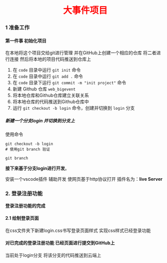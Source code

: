 <h1 align="center" style="color:red;">大事件项目</h1>

### 1  准备工作

#### 第一件事 初始化项目
在本地将这个项目交给git进行管理
并在GitHub上创建一个相应的仓库 将二者进行连接
然后将本地的项目代码推送到仓库上

1. 在 `code` 目录中运行 `git init` 命令
2. 在 `code` 目录中运行 `git add .` 命令
3. 在 `code` 目录下运行 `git commit -m "init project"` 命令
4. 新建 Github 仓库 `web_bigevent`
5. 将本地仓库和Github仓库建立关联关系
6. 将本地仓库的代码推送到Github仓库中
7. 运行 `git checkout -b login` 命令，创建并切换到 `login` 分支

##### 新建一个分支login 并切换到分支上

使用命令
```shell
git checkout -b login
# 使用git branch 验证

git branch
```
**接下来基于分支login进行开发**。

安装一个vscode插件 辅助开发  使网页基于http协议打开
插件名为：**live Server**

### 2. 登录注册功能
**登录注册功能的完成**
#### 2.1 绘制登录页面
在css文件夹下新建login.css书写登录页面样式
实现css样式已经登录功能

#### 对已完成的登录注册功能 已经页面进行提交到GitHub上
当前处于login分支
将该分支的代码推送到云端上
